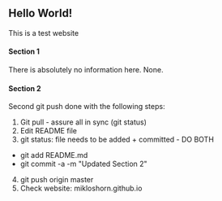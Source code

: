 ## Hello World!

This is a test website

#### Section 1

There is absolutely no information here. None.

#### Section 2

Second git push done with the following steps:  
1) Git pull - assure all in sync (git status)  
2) Edit README file  
3) git status: file needs to be added + committed - DO BOTH  
  - git add README.md  
  - git commit -a -m "Updated Section 2"  
4) git push origin master  
5) Check website: mikloshorn.github.io  
